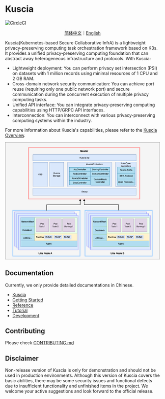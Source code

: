 # Kuscia

[![CircleCI](https://dl.circleci.com/status-badge/img/gh/secretflow/kuscia/tree/main.svg?style=svg)](https://dl.circleci.com/status-badge/redirect/gh/secretflow/kuscia/tree/main)

<p align="center">
<a href="./README.zh-CN.md">简体中文</a>｜<a href="./README.md">English</a>
</p>

Kuscia(Kubernetes-based Secure Collaborative InfrA) is a lightweight privacy-preserving computing task orchestration framework based on K3s.
It provides a unified privacy-preserving computing foundation that can abstract away heterogeneous infrastructure and protocols.
With Kuscia:

- Lightweight deployment: You can perform privacy set intersection (PSI) on datasets with 1 million records using minimal resources of 1 CPU and 2 GB RAM.
- Cross-domain network security communication: You can achieve port reuse (requiring only one public network port) and secure communication during the concurrent execution of multiple privacy computing tasks.
- Unified API interface: You can integrate privacy-preserving computing capabilities using HTTP/GRPC API interfaces.
- Interconnection: You can interconnect with various privacy-preserving computing systems within the industry.

For more information about Kuscia's capabilities, please refer to the [Kuscia Overview](./docs/reference/overview.md).

![Kuscia](./docs/imgs/en_images/kuscia_architecture.png)

## Documentation

Currently, we only provide detailed documentations in Chinese.

- [Kuscia](https://www.secretflow.org.cn/docs/kuscia/)
- [Getting Started](https://www.secretflow.org.cn/docs/kuscia/getting_started)
- [Reference](https://www.secretflow.org.cn/docs/kuscia/reference)
- [Tutorial](https://www.secretflow.org.cn/docs/kuscia/tutorial)
- [Development](https://www.secretflow.org.cn/docs/kuscia/development)

## Contributing

Please check [CONTRIBUTING.md](./CONTRIBUTING.md)

## Disclaimer

Non-release version of Kuscia is only for demonstration and should not be used in production environments.
Although this version of Kuscia covers the basic abilities, there may be some security issues and functional defects due to insufficient functionality and unfinished items in the project.
We welcome your active suggestions and look forward to the official release.
 
